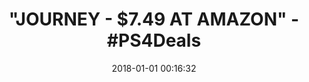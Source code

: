 ---
title: '"JOURNEY - $7.49 AT AMAZON" - #PS4Deals'
name: 'Journey - PS4 [Digital Code]'
date: '2018-01-01 00:16:32'
buy_now: >-
  https://www.amazon.com/Sony-Journey-PS4-Digital-Code/dp/B01729JDN6?SubscriptionId=AKIAIA5RBQIWQVTCUEUQ&tag=coldcutdeals-20&linkCode=xm2&camp=2025&creative=165953&creativeASIN=B01729JDN6
description_markdown: |-
  Journey - PS4 [Digital Code]

   
tweet_id_str: '947622531271417856'
price: $14.99
you_save: ''
asin: B01729JDN6
image: 'https://images-na.ssl-images-amazon.com/images/I/418uM%2BfVAaL.jpg'

---
